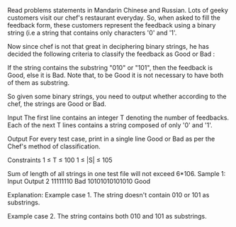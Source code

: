 Read problems statements in Mandarin Chinese and Russian.
Lots of geeky customers visit our chef's restaurant everyday. So, when asked to fill the feedback form, these customers represent the feedback using a binary string (i.e a string that contains only characters '0' and '1'.

Now since chef is not that great in deciphering binary strings, he has decided the following criteria to classify the feedback as Good or Bad :


If the string contains the substring "010" or "101", then the feedback is Good, else it is Bad. Note that, to be Good it is not necessary to have both of them as substring.


So given some binary strings, you need to output whether according to the chef, the strings are Good or Bad.

Input
The first line contains an integer T denoting the number of feedbacks. Each of the next T lines contains a string composed of only '0' and '1'.

Output
For every test case, print in a single line Good or Bad as per the Chef's method of classification.

Constraints
1 ≤ T ≤ 100
1 ≤ |S| ≤ 105

Sum of length of all strings in one test file will not exceed 6*106.
Sample 1:
Input
Output
2
11111110        Bad
10101010101010  Good

Explanation:
Example case 1.
The string doesn't contain 010 or 101 as substrings.

Example case 2.
The string contains both 010 and 101 as substrings.
